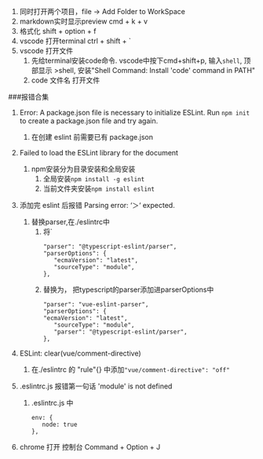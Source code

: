 1. 同时打开两个项目，file -> Add Folder to WorkSpace
2. markdown实时显示preview cmd + k + v
3. 格式化 shift + option + f
4. vscode 打开terminal ctrl + shift + `
5. vscode 打开文件
   1. 先给terminal安装code命令. vscode中按下cmd+shift+p, 输入`shell`, 顶部显示 >shell, 安装"Shell Command: Install 'code' command in PATH"
   2. code 文件名  打开文件

###报错合集
1. Error: A package.json file is necessary to initialize ESLint. Run `npm init` to create a package.json file and try again.
   1. 在创建 eslint 前需要已有 package.json
1. Failed to load the ESLint library for the document
   1. npm安装分为目录安装和全局安装
      1. 全局安装`npm install -g eslint`
      2. 当前文件夹安装`npm install eslint`

1. 添加完 eslint 后报错 Parsing error: ‘＞‘ expected.
   1. 替换parser,在./eslintrc中
      1. 将`
         ```
         "parser": "@typescript-eslint/parser",
         "parserOptions": {
            "ecmaVersion": "latest",
            "sourceType": "module",
         },
         ```
      2. 替换为， 把typescript的parser添加进parserOptions中
         ```
         "parser": "vue-eslint-parser",
         "parserOptions": {
         "ecmaVersion": "latest",
            "sourceType": "module",
            "parser": "@typescript-eslint/parser",
         },
         ```
   
2. ESLint: clear(vue/comment-directive)
   1. 在./eslintrc 的 "rule"{} 中添加`"vue/comment-directive": "off"`

1. .eslintrc.js 报错第一句话 'module' is not defined
   1. .eslintrc.js 中 
      ```
      env: {
         node: true
      },
      ```

1. chrome  打开 控制台 Command + Option + J